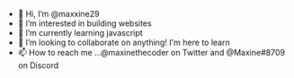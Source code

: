 - 👋 Hi, I’m @maxxine29
- 👀 I’m interested in building websites 
- 🌱 I’m currently learning javascript
- 💞️ I’m looking to collaborate on anything! I'm here to learn
- 📫 How to reach me ...@maxinethecoder on Twitter and @Maxine#8709 on Discord

<!---
maxxine29/maxxine29 is a ✨ special ✨ repository because its `README.md` (this file) appears on your GitHub profile.
You can click the Preview link to take a look at your changes.
--->
